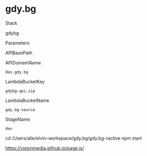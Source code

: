 # gdy.bg

Stack 

gdybg
 
Parameters

APIBasePath
 
APIDomainName

	dev.gdy.bg
	
LambdaBucketKey

 	gdybg-api.zip

LambdaBucketName
	
	gdy.bg-source
 
StageName

	dev


cd /Users/alie/elvin-workspace/gdy.bg/gdy.bg-ractive
npm start

https://visionmedia.github.io/page.js/